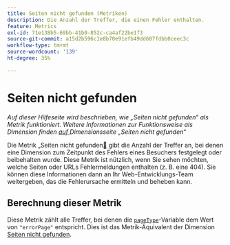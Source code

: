 ```yaml
---
title: Seiten nicht gefunden (Metriken)
description: Die Anzahl der Treffer, die einen Fehler enthalten.
feature: Metrics
exl-id: 71e138b5-69bb-41b0-852c-ca4af22be1f3
source-git-commit: a15d2b596c1e8b70e91efb49dd607fdbb0ceec3c
workflow-type: tm+mt
source-wordcount: '139'
ht-degree: 35%

---
```


# Seiten nicht gefunden

*Auf dieser Hilfeseite wird beschrieben, wie „Seiten nicht gefunden“ als Metrik funktioniert. Weitere Informationen zur Funktionsweise als Dimension finden [ auf ](../dimensions/pages-not-found.md) Dimensionsseite „Seiten nicht gefunden“*

Die Metrik „Seiten nicht gefunden[&#128279;](overview.md) gibt die Anzahl der Treffer an, bei denen eine Dimension zum Zeitpunkt des Fehlers eines Besuchers festgelegt oder beibehalten wurde. Diese Metrik ist nützlich, wenn Sie sehen möchten, welche Seiten oder URLs Fehlermeldungen enthalten (z. B. eine 404). Sie können diese Informationen dann an Ihr Web-Entwicklungs-Team weitergeben, das die Fehlerursache ermitteln und beheben kann.

## Berechnung dieser Metrik

Diese Metrik zählt alle Treffer, bei denen die [`pageType`](/help/implement/vars/page-vars/pagetype.md)-Variable dem Wert von `"errorPage"` entspricht. Dies ist das Metrik-Äquivalent der Dimension [Seiten nicht gefunden](../dimensions/pages-not-found.md).

